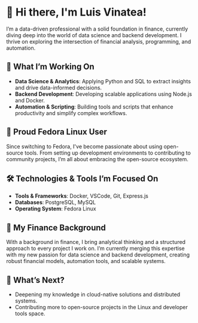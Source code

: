 # 👋 Hi there, I'm Luis Vinatea!

I’m a data-driven professional with a solid foundation in finance, currently diving deep into the world of data science and backend development. I thrive on exploring the intersection of financial analysis, programming, and automation.

## 🚀 What I’m Working On

- **Data Science & Analytics**: Applying Python and SQL to extract insights and drive data-informed decisions.
- **Backend Development**: Developing scalable applications using Node.js and Docker.
- **Automation & Scripting**: Building tools and scripts that enhance productivity and simplify complex workflows.

## 🐧 Proud Fedora Linux User

Since switching to Fedora, I've become passionate about using open-source tools. From setting up development environments to contributing to community projects, I’m all about embracing the open-source ecosystem.

## 🛠️ Technologies & Tools I’m Focused On

- **Tools & Frameworks**: Docker, VSCode, Git, Express.js
- **Databases**: PostgreSQL, MySQL
- **Operating System**: Fedora Linux

## 💼 My Finance Background

With a background in finance, I bring analytical thinking and a structured approach to every project I work on. I’m currently merging this expertise with my new passion for data science and backend development, creating robust financial models, automation tools, and scalable systems.

## 🎯 What’s Next?

- Deepening my knowledge in cloud-native solutions and distributed systems.
- Contributing more to open-source projects in the Linux and developer tools space.

<!-- Invisible Mastodon verification link -->
<a rel="me" href="https://mastodon.world/@luisvinatea" style="display:none;"></a>


